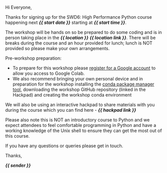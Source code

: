 Hi Everyone,

Thanks for signing up for the SWD6: High Performance Python course happening next ***{{ start date }}*** starting at ***{{ start time }}***.

The workshop will be hands on so be prepared to do some coding and is in person taking place in the ***{{ location }}*** ***{{ location link }}***. There will be breaks during the course and an hour provided for lunch; lunch is NOT provided so please make your own arrangements. 

Pre-workshop preparation: 
- To prepare for this workshop please [register for a Google account](https://accounts.google.com/signup) to allow you access to Google Colab. 
- We also recommend bringing your own personal device and in preparation for the workshop installing the [conda package manager tool](https://docs.conda.io/en/latest/miniconda.html), downloading the workshop GitHub repository (linked in the Hackpad) and creating the workshop conda environment 

We will also be using an interactive hackpad to share materials with you during the course which you can find here - ***{{ hackpad link }}***

Please also note this is NOT an introductory course to Python and we expect attendees to feel comfortable programming in Python and have a working knowledge of the Unix shell to ensure they can get the most out of this course.

If you have any questions or queries please get in touch.

Thanks,

***{{ sender }}***

